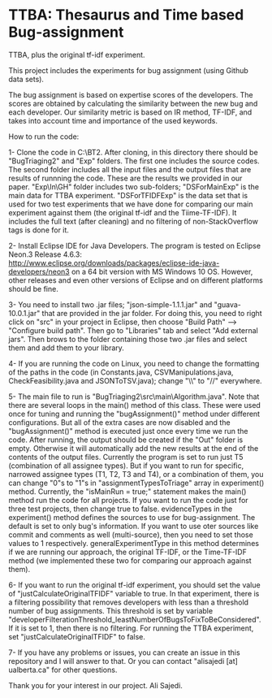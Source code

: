 # TTBA: Thesaurus and Time based Bug-assignment 
TTBA, plus the original tf-idf experiment.

This project includes the experiments for bug assignment (using Github data sets).

The bug assignment is based on expertise scores of the developers. The scores are obtained by calculating the similarity between the new bug and each developer. Our similarity metric is based on IR method, TF-IDF, and takes into account time and importance of the used keywords. 

How to run the code:

1- Clone the code in C:\BT2. After cloning, in this directory there should be "BugTriaging2" and "Exp" folders. The first one includes the source codes. The second folder includes all the input files and the output files that are results of runnning the code. These are the results we provided in our paper. "Exp\In\GH" folder includes two sub-folders; "DSForMainExp" is the main data for TTBA experiment. "DSForTFIDFExp" is the data set that is used for two test experiments that we have done for comparing our main experiment against them (the original tf-idf and the Tiime-TF-IDF). It includes the full text (after cleaning) and no filtering of non-StackOverflow tags is done for it.

2- Install Eclipse IDE for Java Developers. The program is tested on Eclipse Neon.3 Release 4.6.3: http://www.eclipse.org/downloads/packages/eclipse-ide-java-developers/neon3 on a 64 bit version with MS Windows 10 OS. However, other releases and even other versions of Eclipse and on different platforms should be fine.

3- You need to install two .jar files; "json-simple-1.1.1.jar" and "guava-10.0.1.jar" that are provided in the jar folder. For doing this, you need to right click on "src" in your project in Eclipse, then choose "Build Path" --> "Configure build path". Then go to "Libraries" tab and select "Add external jars". Then brows to the folder containing those two .jar files and select them and add them to your library.

4- If you are running the code on Linux, you need to change the formatting of the paths in the code (in Constants.java, CSVManipulations.java, CheckFeasibility.java and JSONToTSV.java); change "\\\\" to "//" everywhere.

5- The main file to run is "BugTriaging2\src\main\Algorithm.java". Note that there are several loops in the main() method of this class. These were used once for tuning and running the "bugAssignment()" method under different configurations. But all of the extra cases are now disabled and the "bugAssignment()" method is executed just once every time we run the code. After running, the output should be created  if the "Out" folder is empty. Otherwise it will automatically add the new results at the end of the contents of the output files. Currently the program is set to  run just T5 (combination of all assignee types). But if you want to run for specific, narrowed assignee types (T1, T2, T3 and T4), or a combination of them, you can change "0"s to "1"s in "assignmentTypesToTriage" array in experiment() method. Currently, the "isMainRun = true;" statement makes the main() method run the code for all projects. If you want to run the code just for three test projects, then change true to false. evidenceTypes in the experiment() method defines the sources to use for bug-assignment. The default is set to only bug's information. If you want to use oter sources like commit and comments as well (multi-source), then you need to set those values to 1 respectively. generalExperimentType in this method determines if we are running our approach, the original TF-IDF, or the Time-TF-IDF method (we implemented these two for comparing our approach against them). 

6- If you want to run the original tf-idf experiment, you should set the value of "justCalculateOriginalTFIDF" variable to true. In that experiment, there is a filtering possibility that removes developers with less than a threshold number of bug assignments. This threshold is set by variable "developerFilterationThreshold_leastNumberOfBugsToFixToBeConsidered". If it is set to 1, then there is no filtering. For running the TTBA experiment, set "justCalculateOriginalTFIDF" to false.

7- If you have any problems or issues, you can create an issue in this repository and I will answer to that. Or you can contact "alisajedi [at] ualberta.ca" for other questions.

Thank you for your interest in our project. Ali Sajedi.
